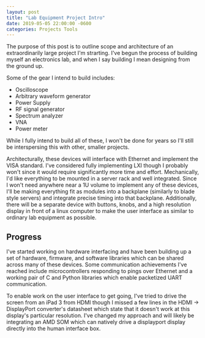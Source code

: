 ```yaml
---
layout: post
title: "Lab Equipment Project Intro"
date: 2019-05-05 22:00:00 -0600
categories: Projects Tools
---
```


The purpose of this post is to outline scope and architecture of an extraordinarily large project I'm strarting. I've begun the process of building myself an electronics lab, and when I say building I mean designing from the ground up.

Some of the gear I intend to build includes:

- Oscilloscope
- Arbitrary waveform generator
- Power Supply
- RF signal generator
- Spectrum analyzer
- VNA
- Power meter

<!--more-->

While I fully intend to build all of these, I won't be done for years so I'll still be interspersing this with other, smaller projects.

Architecturally, these devices will interface with Ethernet and implement the VISA standard. I've considered fully implementing LXI though I probably won't since it would require significantly more time and effort.
Mechanically, I'd like everything to be mounted in a server rack and well integrated. Since I won't need anywhere near a 1U volume to implement any of these devices, I'll be making everything fit as modules into a backplane (similarly to blade style servers) and integrate precise timing into that backplane. Additionally, there will be a separate device with buttons, knobs, and a high resolution display in front of a linux computer to make the user interface as similar to ordinary lab equipment as possible.

## Progress

I've started working on hardware interfacing and have been building up a set of hardware, firmware, and software libraries which can be shared across many of these devices. Some communication achievements I've reached include microcontrollers responding to pings over Ethernet and a working pair of C and Python libraries which enable packetized UART communication.

To enable work on the user interface to get going, I've tried to drive the screen from an iPad 3 from HDMI though I missed a few lines in the HDMI &rarr; DisplayPort converter's datasheet which state that it doesn't work at this display's particular resolution. I've changed my approach and will likely be integrating an AMD SOM which can natively drive a displayport display directly into the human interface box.

